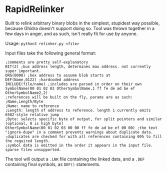 # RapidRelinker
Built to relink arbitrary binary blobs in the simplest, stupidest way possible, because Ghidra doesn't support doing so. Tool was thrown together in a few days in anger, and as such, isn't really fit for use by anyone.

Usage:
`python3 relinker.py <file>`

Input files take the following general format:

```
;comments are pretty self-explanatory
BIT(2) ;bus address length, determines max address. not currently super important.
ORG(0000) ;hex address to assume blob starts at
DEF(Name,0122) ;hardcoded address
INCLUDE(file/name) ;includes are parsed in order on their own
SymbolName(00 01 02 03 OtherSymbolName,1 ff fe de ad be ef OtherSymbolName2,2)
;references will be built on the fly, params are as such:
;Name,Length/Byte
;Name: name to reference
;Length: length of address to reference. length 1 currently emits 6502-style relative jump
;Byte: selects specific byte of output, for split pointers and similar (optional, 0 is high byte)
OtherSymbolName(00 01 02 03 00 00 ff fe de ad be ef 00 00) ;the text "ignore-dupe" in a comment prevents warnings about duplicate data.
;duplicates are checked for with all references containing 00h to fill the required length.
;symbol data is emitted in the order it appears in the input file. sparse files unsupported.
```

The tool will output a `.LNK` file containing the linked data, and a `.DEF` containing final symbols, as `DEF()` statements.
